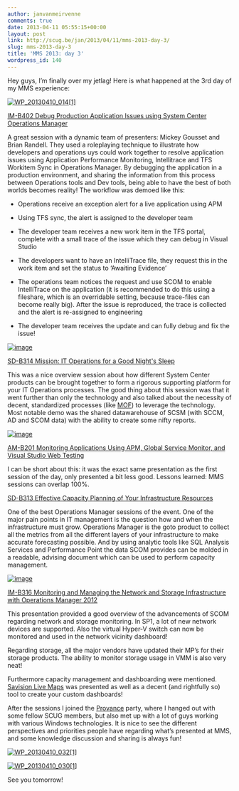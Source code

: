 ```yaml
---
author: janvanmeirvenne
comments: true
date: 2013-04-11 05:55:15+00:00
layout: post
link: http://scug.be/jan/2013/04/11/mms-2013-day-3/
slug: mms-2013-day-3
title: 'MMS 2013: day 3'
wordpress_id: 140
---
```


Hey guys, I’m finally over my jetlag! Here is what happened at the 3rd day of my MMS experience:

 

[![WP_20130410_014[1]](http://scug.be/jan/files/2013/04/WP_20130410_0141_thumb.jpg)](http://scug.be/jan/files/2013/04/WP_20130410_0141.jpg)

 

[IM-B402 Debug Production Application Issues using System Center Operations Manager](http://www.2013mms.com/topic/details/IM-B402)

 

A great session with a dynamic team of presenters: Mickey Gousset and Brian Randell. They used a roleplaying technique to illustrate how developers and operations uys could work together to resolve application issues using Application Performance Monitoring, Intellitrace and TFS Workitem Sync in Operations Manager. By debugging the application in a production environment, and sharing the information from this process between Operations tools and Dev tools, being able to have the best of both worlds becomes reality! The workflow was demoed like this:

 

- Operations receive an exception alert for a live application using APM

 

- Using TFS sync, the alert is assigned to the developer team

 

- The developer team receives a new work item in the TFS portal, complete with a small trace of the issue which they can debug in Visual Studio

 

- The developers want to have an IntelliTrace file, they request this in the work item and set the status to ‘Awaiting Evidence’

 

- The operations team notices the request and use SCOM to enable IntelliTrace on the application (it is recommended to do this using a fileshare, which is an overridable setting, because trace-files can become really big). After the issue is reproduced, the trace is collected and the alert is re-assigned to engineering

 

- The developer team receives the update and can fully debug and fix the issue!

 

[![image](http://scug.be/jan/files/2013/04/image_thumb.png)](http://scug.be/jan/files/2013/04/image.png)

 

[SD-B314 Mission: IT Operations for a Good Night's Sleep](http://www.2013mms.com/topic/details/SD-B314)

 

This was a nice overview session about how different System Center products can be brought together to form a rigorous supporting platform for your IT Operations processes. The good thing about this session was that it went further than only the technology and also talked about the necessity of decent, standardized processes (like [MOF](http://technet.microsoft.com/en-us/library/cc506049.aspx)) to leverage the technology. Most notable demo was the shared datawarehouse of SCSM (with SCCM, AD and SCOM data) with the ability to create some nifty reports.

 

[![image](http://scug.be/jan/files/2013/04/image_thumb1.png)](http://scug.be/jan/files/2013/04/image1.png)

 

[AM-B201 Monitoring Applications Using APM, Global Service Monitor, and Visual Studio Web Testing](http://www.2013mms.com/topic/details/AM-B201)

 

I can be short about this: it was the exact same presentation as the first session of the day, only presented a bit less good. Lessons learned: MMS sessions can overlap 100%.

 

[SD-B313 Effective Capacity Planning of Your Infrastructure Resources](http://www.2013mms.com/topic/details/SD-B313)

 

One of the best Operations Manager sessions of the event. One of the major pain points in IT management is the question how and when the infrastructure must grow. Operations Manager is the goto product to collect all the metrics from all the different layers of your infrastructure to make accurate forecasting possible. And by using analytic tools like SQL Analysis Services and Performance Point the data SCOM provides can be molded in a readable, advising document which can be used to perform capacity management. 

 

[![image](http://scug.be/jan/files/2013/04/image_thumb2.png)](http://scug.be/jan/files/2013/04/image2.png)

   

[IM-B316 Monitoring and Managing the Network and Storage Infrastructure with Operations Manager 2012](http://www.2013mms.com/topic/details/IM-B316)

 

This presentation provided a good overview of the advancements of SCOM regarding network and storage monitoring. In SP1, a lot of new network devices are supported. Also the virtual Hyper-V switch can now be monitored and used in the network vicinity dashboard!

 

Regarding storage, all the major vendors have updated their MP’s for their storage products. The ability to monitor storage usage in VMM is also very neat!

 

Furthermore capacity management and dashboarding were mentioned. [Savision Live Maps](http://www.savision.com/products/live-maps-system-center-0) was presented as well as a decent (and rightfully so) tool to create your custom dashboards!

 

After the sessions I joined the [Provance](http://www.provance.com/) party, where I hanged out with some fellow SCUG members, but also met up with a lot of guys working with various Windows technologies. It is nice to see the different perspectives and priorities people have regarding what’s presented at MMS, and some knowledge discussion and sharing is always fun!

 

[![WP_20130410_032[1]](http://scug.be/jan/files/2013/04/WP_20130410_0321_thumb.jpg)](http://scug.be/jan/files/2013/04/WP_20130410_0321.jpg)

 

[![WP_20130410_030[1]](http://scug.be/jan/files/2013/04/WP_20130410_0301_thumb.jpg)](http://scug.be/jan/files/2013/04/WP_20130410_0301.jpg)

 

See you tomorrow!
